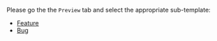Please go the the `Preview` tab and select the appropriate sub-template:

* [Feature](?expand=1&template=pull_request_feature_template.md)
* [Bug](?expand=1&template=pull_request_bug_template.md)